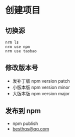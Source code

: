 # 创建项目

## 切换源

```
nrm ls
nrm use npm
nrm use taobao
```

## 修改版本号

- 发补丁版 npm version patch
- 小版本版 npm version minor
- 大版本版 npm version major

## 发布到 npm

- npm publish
- besthqs@qq.com
